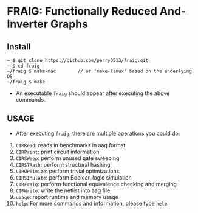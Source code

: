 # FRAIG: Functionally Reduced And-Inverter Graphs
## Install
```
~ $ git clone https://github.com/perry0513/fraig.git
~ $ cd fraig
~/fraig $ make-mac	      // or 'make-linux' based on the underlying OS
~/fraig $ make
```
- An executable `fraig` should appear after executing the above commands.

## USAGE
   - After executing `fraig`, there are multiple operations you could do:
1. `CIRRead`: reads in benchmarks in aag format
2. `CIRPrint`: print circuit information
3. `CIRSWeep`: perform unused gate sweeping
4. `CIRSTRash`: perform structural hashing
5. `CIROPTimize`: perform trivial optimizations
6. `CIRSIMulate`: perform Boolean logic simulation
7. `CIRFraig`: perform functional equivalence checking and merging
8. `CIRWrite`: write the netlist into aag file
9. `usage`: report runtime and memory usage
10. `help`: For more commands and information, please type `help`

